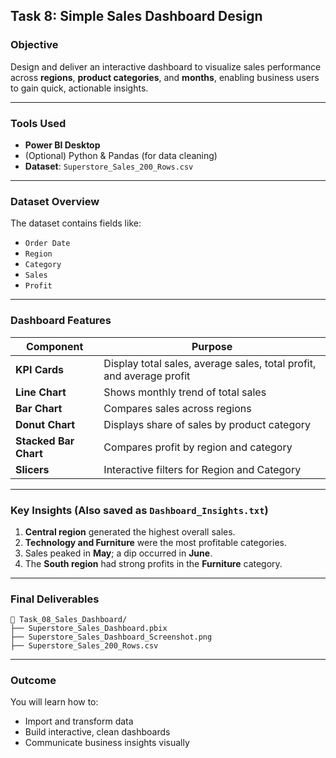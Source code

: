 
##  Task 8: Simple Sales Dashboard Design

###  Objective

Design and deliver an interactive dashboard to visualize sales performance across **regions**, **product categories**, and **months**, enabling business users to gain quick, actionable insights.

---

###  Tools Used

* **Power BI Desktop**
* (Optional) Python & Pandas (for data cleaning)
* **Dataset**: `Superstore_Sales_200_Rows.csv`

---

###  Dataset Overview

The dataset contains fields like:

* `Order Date`
* `Region`
* `Category`
* `Sales`
* `Profit`

---

###  Dashboard Features

| Component             | Purpose                                                              |
| --------------------- | -------------------------------------------------------------------- |
| **KPI Cards**         | Display total sales, average sales, total profit, and average profit |
| **Line Chart**        | Shows monthly trend of total sales                                   |
| **Bar Chart**         | Compares sales across regions                                        |
| **Donut Chart**       | Displays share of sales by product category                          |
| **Stacked Bar Chart** | Compares profit by region and category                               |
| **Slicers**           | Interactive filters for Region and Category                          |

---

###  Key Insights (Also saved as `Dashboard_Insights.txt`)

1. **Central region** generated the highest overall sales.
2. **Technology and Furniture** were the most profitable categories.
3. Sales peaked in **May**; a dip occurred in **June**.
4. The **South region** had strong profits in the **Furniture** category.

---

###  Final Deliverables

```
📂 Task_08_Sales_Dashboard/
├── Superstore_Sales_Dashboard.pbix
├── Superstore_Sales_Dashboard_Screenshot.png
├── Superstore_Sales_200_Rows.csv
```

---

###  Outcome

You will learn how to:

* Import and transform data
* Build interactive, clean dashboards
* Communicate business insights visually


